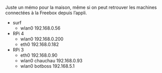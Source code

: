 Juste un mémo pour la maison, même si on peut retrouver les machines connectées à la Freebox depuis l’appli.

- surf
  - wlan0 192.168.0.56
- RPi 4
  - wlan0 192.168.0.200
  - eth0 192.168.0.182
- RPi 3
  - eth0 192.168.0.90
  - wlan0 chauchau 192.168.0.93
  - wlan0 botboss 192.168.5.1
